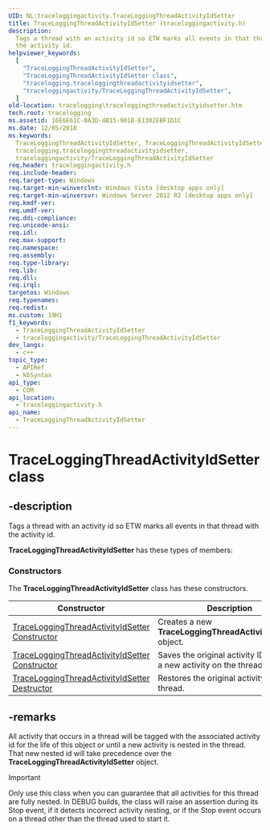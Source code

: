 ```yaml
---
UID: NL:traceloggingactivity.TraceLoggingThreadActivityIdSetter
title: TraceLoggingThreadActivityIdSetter (traceloggingactivity.h)
description:
  Tags a thread with an activity id so ETW marks all events in that thread with
  the activity id.
helpviewer_keywords:
  [
    "TraceLoggingThreadActivityIdSetter",
    "TraceLoggingThreadActivityIdSetter class",
    "tracelogging.traceloggingthreadactivityidsetter",
    "traceloggingactivity/TraceLoggingThreadActivityIdSetter",
  ]
old-location: tracelogging\traceloggingthreadactivityidsetter.htm
tech.root: tracelogging
ms.assetid: 16E6E61C-0A3D-4B15-901B-E1302EBF1D1C
ms.date: 12/05/2018
ms.keywords:
  TraceLoggingThreadActivityIdSetter, TraceLoggingThreadActivityIdSetter class,
  tracelogging.traceloggingthreadactivityidsetter,
  traceloggingactivity/TraceLoggingThreadActivityIdSetter
req.header: traceloggingactivity.h
req.include-header:
req.target-type: Windows
req.target-min-winverclnt: Windows Vista [desktop apps only]
req.target-min-winversvr: Windows Server 2012 R2 [desktop apps only]
req.kmdf-ver:
req.umdf-ver:
req.ddi-compliance:
req.unicode-ansi:
req.idl:
req.max-support:
req.namespace:
req.assembly:
req.type-library:
req.lib:
req.dll:
req.irql:
targetos: Windows
req.typenames:
req.redist:
ms.custom: 19H1
f1_keywords:
  - TraceLoggingThreadActivityIdSetter
  - traceloggingactivity/TraceLoggingThreadActivityIdSetter
dev_langs:
  - c++
topic_type:
  - APIRef
  - kbSyntax
api_type:
  - COM
api_location:
  - traceloggingactivity.h
api_name:
  - TraceLoggingThreadActivityIdSetter
---
```


# TraceLoggingThreadActivityIdSetter class

## -description

Tags a thread with an activity id so ETW marks all events in that thread with
the activity id.

**TraceLoggingThreadActivityIdSetter** has these types of members:

### Constructors

The **TraceLoggingThreadActivityIdSetter** class has these constructors.

| Constructor                                                                                                                                          | Description                                                           |
| ---------------------------------------------------------------------------------------------------------------------------------------------------- | --------------------------------------------------------------------- |
| [TraceLoggingThreadActivityIdSetter Constructor](<./nf-traceloggingactivity-traceloggingactivity-setrelatedactivityid(constguid).md>)                | Creates a new **TraceLoggingThreadActivityIdSetter** object.          |
| [TraceLoggingThreadActivityIdSetter Constructor](./nf-traceloggingactivity-traceloggingthreadactivityidsetter-traceloggingthreadactivityidsetter.md) | Saves the original activity ID and sets a new activity on the thread. |
| [TraceLoggingThreadActivityIdSetter Destructor](./nf-traceloggingactivity-traceloggingthreadactivityidsetter-~traceloggingthreadactivityidsetter.md) | Restores the original activity ID to the thread.                      |

## -remarks

All activity that occurs in a thread will be tagged with the associated activity
id for the life of this object or until a new activity is nested in the thread.
That new nested id will take precedence over the
**TraceLoggingThreadActivityIdSetter** object.

> [!Important]
> Only use this class when you can guarantee that all activities
> for this thread are fully nested. In DEBUG builds, the class will raise an
> assertion during its Stop event, if it detects incorrect activity nesting, or
> if the Stop event occurs on a thread other than the thread used to start it.
